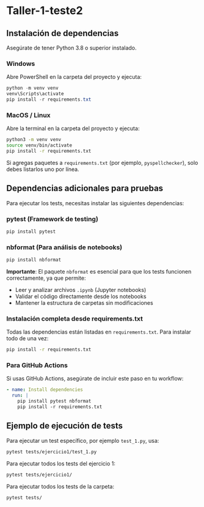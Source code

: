 # Taller-1-teste2

## Instalación de dependencias

Asegúrate de tener Python 3.8 o superior instalado.

### Windows

Abre PowerShell en la carpeta del proyecto y ejecuta:

```powershell
python -m venv venv
venv\Scripts\activate
pip install -r requirements.txt
```

### MacOS / Linux 

Abre la terminal en la carpeta del proyecto y ejecuta:

```bash
python3 -m venv venv
source venv/bin/activate
pip install -r requirements.txt
```

Si agregas paquetes a `requirements.txt` (por ejemplo, `pyspellchecker`), solo debes listarlos uno por línea.

## Dependencias adicionales para pruebas

Para ejecutar los tests, necesitas instalar las siguientes dependencias:

### pytest (Framework de testing)
```bash
pip install pytest
```

### nbformat (Para análisis de notebooks)
```bash
pip install nbformat
```

**Importante**: El paquete `nbformat` es esencial para que los tests funcionen correctamente, ya que permite:
- Leer y analizar archivos `.ipynb` (Jupyter notebooks)
- Validar el código directamente desde los notebooks
- Mantener la estructura de carpetas sin modificaciones

### Instalación completa desde requirements.txt

Todas las dependencias están listadas en `requirements.txt`. Para instalar todo de una vez:

```bash
pip install -r requirements.txt
```

### Para GitHub Actions

Si usas GitHub Actions, asegúrate de incluir este paso en tu workflow:

```yaml
- name: Install dependencies
  run: |
    pip install pytest nbformat
    pip install -r requirements.txt
```

## Ejemplo de ejecución de tests

Para ejecutar un test específico, por ejemplo `test_1.py`, usa:

```bash
pytest tests/ejercicio1/test_1.py
```

Para ejecutar todos los tests del ejercicio 1:

```bash
pytest tests/ejercicio1/
```

Para ejecutar todos los tests de la carpeta:

```bash
pytest tests/
```

